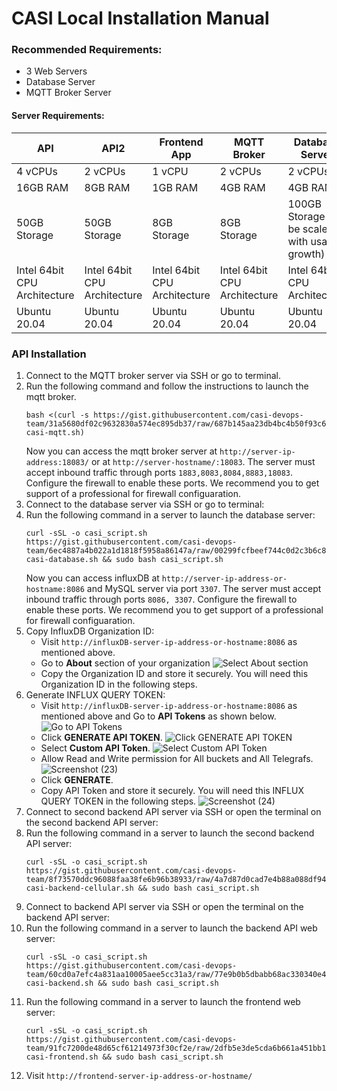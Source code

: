 # CASI Local Installation Manual

### Recommended Requirements:
 - 3 Web Servers
 - Database Server
 - MQTT Broker Server

#### Server Requirements:
| API | API2 | Frontend App | MQTT Broker | Database Server |
|--|--|--|--|--|
| 4 vCPUs | 2 vCPUs | 1 vCPU | 2 vCPUs | 2 vCPUs |
| 16GB RAM | 8GB RAM | 1GB RAM | 4GB RAM | 4GB RAM |
| 50GB Storage | 50GB Storage | 8GB Storage | 8GB Storage | 100GB Storage (To be scaled with usage growth) |
| Intel 64bit CPU Architecture | Intel 64bit CPU Architecture | Intel 64bit CPU Architecture  | Intel 64bit CPU Architecture  | Intel 64bit CPU Architecture  |
| Ubuntu 20.04 | Ubuntu 20.04 | Ubuntu 20.04 | Ubuntu 20.04 | Ubuntu 20.04 |

### API Installation
1. Connect to the MQTT broker server via SSH or go to terminal.
2. Run the following command and follow the instructions to launch the mqtt broker.
   ```
   bash <(curl -s https://gist.githubusercontent.com/casi-devops-team/31a5680df02c9632830a574ec895db37/raw/687b145aa23db4bc4b50f93c6a3ea94b263323a7/local-casi-mqtt.sh)
   ```
   Now you can access the mqtt broker server at `http://server-ip-address:18083/` or at `http://server-hostname/:18083`. The server must accept inbound traffic through ports `1883,8083,8084,8883,18083`. Configure the firewall to enable these ports. We recommend you to get support of a professional for firewall configuaration.
3. Connect to the database server via SSH or go to terminal:
4. Run the following command in a server to launch the database server:
   ```
   curl -sSL -o casi_script.sh https://gist.githubusercontent.com/casi-devops-team/6ec4887a4b022a1d1818f5958a86147a/raw/00299fcfbeef744c0d2c3b6c8b92ae72b07c8ff7/local-casi-database.sh && sudo bash casi_script.sh
   ```
   Now you can access influxDB at `http://server-ip-address-or-hostname:8086` and MySQL server via port `3307`.
   The server must accept inbound traffic through ports `8086, 3307`. Configure the firewall to enable these ports. We recommend you to get support of a professional for firewall configuaration.
5. Copy InfluxDB Organization ID:
   * Visit `http://influxDB-server-ip-address-or-hostname:8086` as mentioned above.
   - Go to **About** section of your organization
     ![Select About section](https://github.com/casi-devops-team/local-installation-manual/assets/136977780/61f80b7c-7032-4177-927d-d8633583889d)
   - Copy the Organization ID and store it securely. You will need this Organization ID in the following steps.
6. Generate INFLUX QUERY TOKEN:
   - Visit `http://influxDB-server-ip-address-or-hostname:8086` as mentioned above and Go to **API Tokens** as shown below.
     ![Go to API Tokens](https://github.com/casi-devops-team/local-installation-manual/assets/136977780/5956f7af-fb12-4a71-8206-39af7a4f8b63)
   - Click **GENERATE API TOKEN**.
     ![Click GENERATE API TOKEN](https://github.com/casi-devops-team/local-installation-manual/assets/136977780/97833c4a-aa39-4516-b51d-3a19e897df7f)
   - Select **Custom API Token**.
     ![Select Custom API Token](https://github.com/casi-devops-team/local-installation-manual/assets/136977780/f175fb71-2a95-4ba9-9cf3-2ce3c2c8b77e)
   - Allow Read and Write permission for All buckets and All Telegrafs.
     ![Screenshot (23)](https://github.com/casi-devops-team/local-installation-manual/assets/136977780/0922571e-81f6-4793-9656-c4dce568ce68)
   - Click **GENERATE**.
   - Copy API Token and store it securely. You will need this INFLUX QUERY TOKEN in the following steps.
     ![Screenshot (24)](https://github.com/casi-devops-team/local-installation-manual/assets/136977780/575da537-3f8c-4dd1-9e50-5c2eb102222a)
7. Connect to second backend API server via SSH or open the terminal on the second backend API server:
8. Run the following command in a server to launch the second backend API server:
   ```
   curl -sSL -o casi_script.sh https://gist.githubusercontent.com/casi-devops-team/8f73570ddc96088faa38fe6b96b38933/raw/4a7d87d0cad7e4b88a088df94124b96e045aebab/local-casi-backend-cellular.sh && sudo bash casi_script.sh
   ```
9. Connect to backend API server via SSH or open the terminal on the backend API server:
10. Run the following command in a server to launch the backend API web server:
    ```
    curl -sSL -o casi_script.sh https://gist.githubusercontent.com/casi-devops-team/60cd0a7efc4a831aa10005aee5cc31a3/raw/77e9b0b5dbabb68ac330340e46a1206ecdd68c84/local-casi-backend.sh && sudo bash casi_script.sh
    ```
11. Run the following command in a server to launch the frontend web server:
    ```
    curl -sSL -o casi_script.sh https://gist.githubusercontent.com/casi-devops-team/91fc7200de48d65cf61214973f30cf2e/raw/2dfb5e3de5cda6b661a451bb13c81d040e1ea2a2/local-casi-frontend.sh && sudo bash casi_script.sh
    ```
13. Visit `http://frontend-server-ip-address-or-hostname/`

    
